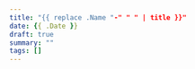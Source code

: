 ```yaml
---
title: "{{ replace .Name "-" " " | title }}"
date: {{ .Date }}
draft: true
summary: ""
tags: []
---
```

